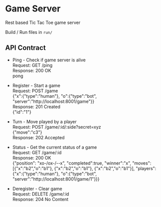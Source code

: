 # Game Server

Rest based Tic Tac Toe game server

Build / Run files in `run/`

API Contract
-

- Ping - Check if game server is alive \
  Request: GET /ping \
  Response: 200 OK \
  pong

- Register - Start a game \
  Request: POST /game \
  {"x":{"type":"human"}, "o":{"type":"bot", "server":"http://localhost:8001/game"}} \
  Response: 201 Created \
  {"id":"1"}

- Turn - Move played by a player \
  Request: POST /game/:id/:side?secret=xyz \
  {"move":"c3"} \
  Response: 202 Accepted

- Status - Get the current status of a game \
  Request: GET /game/:id \
  Response: 200 OK \
  {"position": "xo-/ox-/--x", "completed":true, "winner":"x",
  "moves": [{"x":"b2","o":"b1"}, {"x":"b2","o":"b1"}, {"x":"b2","o":"b1"}],
  "players":{"x":{"type":"human"}, "o":{"type":"bot", "server":"http://localhost:8001/game/1"}}}

- Deregister - Clear game \
  Request: DELETE /game/:id \
  Response: 204 No Content

